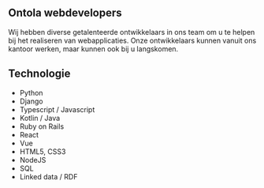 ## Ontola webdevelopers

Wij hebben diverse getalenteerde ontwikkelaars in ons team om u te helpen bij het realiseren van webapplicaties.
Onze ontwikkelaars kunnen vanuit ons kantoor werken, maar kunnen ook bij u langskomen.

## Technologie

- Python
- Django
- Typescript / Javascript
- Kotlin / Java
- Ruby on Rails
- React
- Vue
- HTML5, CSS3
- NodeJS
- SQL
- Linked data / RDF
